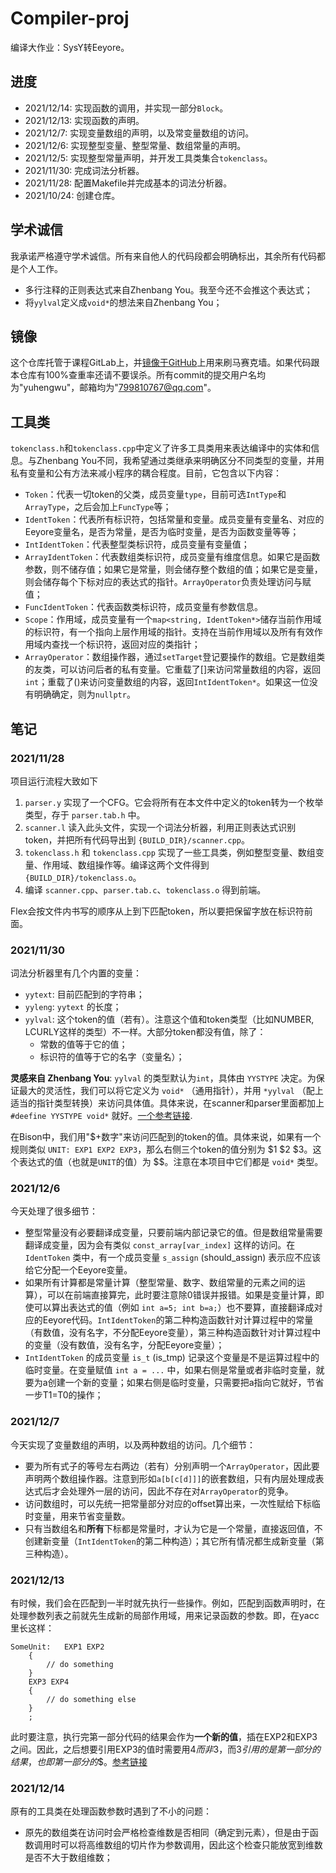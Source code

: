 # Compiler-proj
编译大作业：SysY转Eeyore。

## 进度
- 2021/12/14: 实现函数的调用，并实现一部分`Block`。
- 2021/12/13: 实现函数的声明。
- 2021/12/7: 实现变量数组的声明，以及常变量数组的访问。
- 2021/12/6: 实现整型变量、整型常量、数组常量的声明。
- 2021/12/5: 实现整型常量声明，并开发工具类集合`tokenclass`。
- 2021/11/30: 完成词法分析器。
- 2021/11/28: 配置Makefile并完成基本的词法分析器。
- 2021/10/24: 创建仓库。

## 学术诚信
我承诺严格遵守学术诚信。所有来自他人的代码段都会明确标出，其余所有代码都是个人工作。
- 多行注释的正则表达式来自Zhenbang You。我至今还不会推这个表达式；
- 将`yylval`定义成`void*`的想法来自Zhenbang You；

## 镜像
这个仓库托管于课程GitLab上，并[镜像于GitHub](https://github.com/iamwyh2019/compiler-proj)上用来刷马赛克墙。如果代码跟本仓库有100%查重率还请不要误杀。所有commit的提交用户名均为"yuhengwu"，邮箱均为"799810767@qq.com"。

## 工具类
`tokenclass.h`和`tokenclass.cpp`中定义了许多工具类用来表达编译中的实体和信息。与Zhenbang You不同，我希望通过类继承来明确区分不同类型的变量，并用私有变量和公有方法来减小程序的耦合程度。目前，它包含以下内容：
- `Token`：代表一切token的父类，成员变量`type`，目前可选`IntType`和`ArrayType`，之后会加上`FuncType`等；
- `IdentToken`：代表所有标识符，包括常量和变量。成员变量有变量名、对应的Eeyore变量名，是否为常量，是否为临时变量，是否为函数变量等等；
- `IntIdentToken`：代表整型类标识符，成员变量有变量值；
- `ArrayIdentToken`：代表数组类标识符，成员变量有维度信息。如果它是函数参数，则不储存值；如果它是常量，则会储存整个数组的值；如果它是变量，则会储存每个下标对应的表达式的指针。`ArrayOperator`负责处理访问与赋值；
- `FuncIdentToken`：代表函数类标识符，成员变量有参数信息。
- `Scope`：作用域，成员变量有一个`map<string, IdentToken*>`储存当前作用域的标识符，有一个指向上层作用域的指针。支持在当前作用域以及所有有效作用域内查找一个标识符，返回对应的类指针；
- `ArrayOperator`：数组操作器，通过`setTarget`登记要操作的数组。它是数组类的友类，可以访问后者的私有变量。它重载了[]来访问常量数组的内容，返回`int`；重载了()来访问变量数组的内容，返回`IntIdentToken*`。如果这一位没有明确确定，则为`nullptr`。

## 笔记
### 2021/11/28
项目运行流程大致如下
1. `parser.y` 实现了一个CFG。它会将所有在本文件中定义的token转为一个枚举类型，存于 `parser.tab.h` 中。
2. `scanner.l` 读入此头文件，实现一个词法分析器，利用正则表达式识别token，并把所有代码导出到 `{BUILD_DIR}/scanner.cpp`。
3. `tokenclass.h` 和 `tokenclass.cpp` 实现了一些工具类，例如整型变量、数组变量、作用域、数组操作等。编译这两个文件得到 `{BUILD_DIR}/tokenclass.o`。
4. 编译 `scanner.cpp`、`parser.tab.c`、`tokenclass.o` 得到前端。

Flex会按文件内书写的顺序从上到下匹配token，所以要把保留字放在标识符前面。

### 2021/11/30
词法分析器里有几个内置的变量：
- `yytext`: 目前匹配到的字符串；
- `yyleng`: `yytext` 的长度；
- `yylval`: 这个token的值（若有）。注意这个值和token类型（比如NUMBER, LCURLY这样的类型）不一样。大部分token都没有值，除了：
    - 常数的值等于它的值；
    - 标识符的值等于它的名字（变量名）；

**灵感来自 Zhenbang You**: `yylval` 的类型默认为`int`，具体由 `YYSTYPE` 决定。为保证最大的灵活性，我们可以将它定义为 `void*` （通用指针），并用 `*yylval` （配上适当的指针类型转换）来访问具体值。具体来说，在scanner和parser里面都加上 `#deefine YYSTYPE void*` 就好。[一个参考链接](https://www.coder4.com/archives/3975).

在Bison中，我们用"$+数字"来访问匹配到的token的值。具体来说，如果有一个规则类似 `UNIT: EXP1 EXP2 EXP3`，那么右侧三个token的值分别为 $1 $2 $3。这个表达式的值（也就是`UNIT`的值）为 $$。注意在本项目中它们都是 `void*` 类型。

### 2021/12/6
今天处理了很多细节：
- 整型常量没有必要翻译成变量，只要前端内部记录它的值。但是数组常量需要翻译成变量，因为会有类似 `const_array[var_index]` 这样的访问。在 `IdentToken` 类中，有一个成员变量 `s_assign` (should_assign) 表示应不应该给它分配一个Eeyore变量。
- 如果所有计算都是常量计算（整型常量、数字、数组常量的元素之间的运算），可以在前端直接算完，此时要注意除0错误并报错。如果是变量计算，即使可以算出表达式的值（例如 `int a=5; int b=a;`）也不要算，直接翻译成对应的Eeyore代码。`IntIdentToken`的第二种构造函数针对计算过程中的常量（有数值，没有名字，不分配Eeyore变量），第三种构造函数针对计算过程中的变量（没有数值，没有名字，分配Eeyore变量）；
- `IntIdentToken` 的成员变量 `is_t` (is_tmp) 记录这个变量是不是运算过程中的临时变量。在变量赋值 `int a = ...` 中，如果右侧是常量或者非临时变量，就要为a创建一个新的变量；如果右侧是临时变量，只需要把a指向它就好，节省一步T1=T0的操作；

### 2021/12/7
今天实现了变量数组的声明，以及两种数组的访问。几个细节：
- 要为所有式子的等号左右两边（若有）分别声明一个`ArrayOperator`，因此要声明两个数组操作器。注意到形如`a[b[c[d]]]`的嵌套数组，只有内层处理成表达式后才会处理外一层的访问，因此不存在对`ArrayOperator`的竞争。
- 访问数组时，可以先统一把常量部分对应的offset算出来，一次性赋给下标临时变量，用来节省变量数。
- 只有当数组名和**所有**下标都是常量时，才认为它是一个常量，直接返回值，不创建新变量（`IntIdentToken`的第二种构造）；其它所有情况都生成新变量（第三种构造）。

### 2021/12/13
有时候，我们会在匹配到一半时就先执行一些操作。例如，匹配到函数声明时，在处理参数列表之前就先生成新的局部作用域，用来记录函数的参数。即，在yacc里长这样：
```
SomeUnit:   EXP1 EXP2
    {
        // do something
    }
    EXP3 EXP4
    {
        // do something else
    }
    ;
```
此时要注意，执行完第一部分代码的结果会作为**一个新的值**，插在EXP2和EXP3之间。因此，之后想要引用EXP3的值时需要用$4而非$3，而$3引用的是第一部分的结果，也即第一部分的$$。[参考链接](https://perso.esiee.fr/~najmanl/compil/Bison/bison_6.html#SEC46)

### 2021/12/14
原有的工具类在处理函数参数时遇到了不小的问题：
- 原先的数组类在访问时会严格检查维数是否相同（确定到元素），但是由于函数调用时可以将高维数组的切片作为参数调用，因此这个检查只能放宽到维数是否不大于数组维数；
